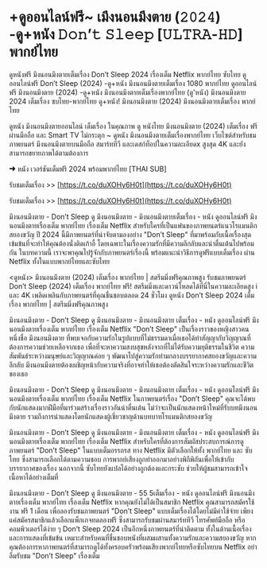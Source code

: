 # +ดูออนไลน์ฟรี~ เมึงนอนมึงตาย (𝟸𝟶𝟸𝟺) -ดู+หนัง 𝙳𝚘𝚗’𝚝 𝚂𝚕𝚎𝚎𝚙 [𝚄𝙻𝚃𝚁𝙰-𝙷𝙳] พากย์ไทย

ดูหนังฟรี มึงนอนมึงตายเต็มเรื่อง Don’t Sleep 2024 เรื่องเต็ม Netflix พากย์ไทย ซับไทย ดูออนไลน์ฟรี Don’t Sleep (2024) -ดู+หนัง มึงนอนมึงตายเต็มเรื่อง 1080 พากย์ไทย ดูออนไลน์ฟรี มึงนอนมึงตาย (2024) -ดู+หนัง มึงนอนมึงตายเต็มเรื่องพากย์ไทย (ดู'หนัง) มึงนอนมึงตาย 2024 เต็มเรื่อง ซบไทย-พากย์ไทย ดู+หนัง! มึงนอนมึงตาย (2024) มึงนอนมึงตายเต็มเรื่อง พากย์ไทย

ดูหนัง มึงนอนมึงตายออนไลน์ เต็มเรื่อง ในคุณภาพ ดู หนังไทย มึงนอนมึงตาย (2024) เต็มเรื่อง ฟรี ผ่านมือถือ และ Smart TV ไม่กระตุก ~ ดูหนัง มึงนอนมึงตายเต็มเรื่องพากย์ไทย เว็บไซต์สำหรับชมภาพยนตร์ มึงนอนมึงตายบนมือถือ สมาร์ททีวี และเดสก์ท็อปในความละเอียดx สูงสุด 4K และยังสามารถขยายภาพได้ตามต้องการ

➜ หนัง เวอร์ชันเต็มฟรี 2024 พร้อมพากย์ไทย [THAI SUB]

รับชมเต็มเรื่อง >> [https://t.co/duXOHy6H0t](https://t.co/duXOHy6H0t)

รับชมเต็มเรื่อง >> [https://t.co/duXOHy6H0t](https://t.co/duXOHy6H0t)

มึงนอนมึงตาย - Don’t Sleep ดู มึงนอนมึงตาย - มึงนอนมึงตายเต็มเรื่อง - หนัง ดูออนไลน์ฟรี มึงนอนมึงตายเรื่องเต็ม พากย์ไทย เรื่องเต็ม Netflix สำหรับใครที่เป็นแฟนของภาพยนตร์แนวโรแมนติกสยองขวัญ ปี 2024 นี้มีภาพยนตร์ที่น่าจับตามองอย่าง "Don’t Sleep" ที่มาพร้อมกับเนื้อเรื่องสุดเข้มข้นที่จะทำให้คุณต้องนั่งติดเก้าอี้ โดยเฉพาะในเรื่องความรักที่มีความลึกลับและน่าตื่นเต้นไปพร้อมกัน ในบทความนี้ เราจะพาคุณไปรู้จักกับภาพยนตร์เรื่องนี้ พร้อมแนะนำวิธีการดูฟรีแบบเต็มเรื่อง ผ่าน Netflix ทั้งในแบบพากย์ไทยและซับไทย

<ดูหนัง> มึงนอนมึงตาย (2024) เต็มเรื่อง พากย์ไทย | สตรีมมิ่งฟรีคุณภาพสูง รับชมภาพยนตร์ Don’t Sleep (2024) เต็มเรื่อง พากย์ไทย ฟรี! สตรีมมิ่งและดาวน์โหลดได้ที่นี่ในความละเอียดสูง i และ 4K เพลิดเพลินกับภาพยนตร์ที่คุณชื่นชอบตลอด 24 ชั่วโมง ดูหนัง Don’t Sleep 2024 เต็มเรื่อง พากย์ไทย | สตรีมมิ่งฟรีคุณภาพสูง

มึงนอนมึงตาย - Don’t Sleep ดู มึงนอนมึงตาย - มึงนอนมึงตาย เต็มเรื่อง - หนัง ดูออนไลน์ฟรี มึงนอนมึงตายเรื่องเต็ม พากย์ไทย เรื่องเต็ม Netflix "Don’t Sleep" เป็นเรื่องราวของหญิงสาวคนหนึ่งชื่อ มึงนอนมึงตาย ที่พบเจอกับความรักในรูปแบบที่ไม่ธรรมดาเมื่อเธอได้ทำสัญญากับวิญญาณที่ต้องการความช่วยเหลือจากเธอ เพื่อที่จะหาความสงบสุขหลังจากที่ไม่ได้รับความยุติธรรมในชีวิต ความสัมพันธ์ระหว่างมนุษย์และวิญญาณค่อย ๆ พัฒนาไปสู่ความรักท่ามกลางบรรยากาศสยองขวัญและความลึกลับ มึงนอนมึงตายต้องเผชิญหน้ากับความจริงที่อาจทำให้เธอต้องตัดสินใจระหว่างความรักและชีวิตของเธอ

มึงนอนมึงตาย - Don’t Sleep ดู มึงนอนมึงตาย - มึงนอนมึงตาย เต็มเรื่อง - หนัง ดูออนไลน์ฟรี มึงนอนมึงตายเรื่องเต็ม พากย์ไทย เรื่องเต็ม Netflix ในภาพยนตร์เรื่อง "Don’t Sleep" คุณจะได้พบกับนักแสดงมากฝีมือที่มาร่วมสร้างเรื่องราวอันน่าตื่นเต้น ไม่ว่าจะเป็นนักแสดงหน้าใหม่ที่รับบทมึงนอนมึงตาย รวมถึงการนำแสดงโดยนักแสดงผู้เชี่ยวชาญด้านบทบาทโรแมนติกสยองขวัญ

มึงนอนมึงตาย - Don’t Sleep ดู มึงนอนมึงตาย - มึงนอนมึงตาย เต็มเรื่อง - หนัง ดูออนไลน์ฟรี มึงนอนมึงตายเรื่องเต็ม พากย์ไทย เรื่องเต็ม Netflix สำหรับใครที่ต้องการสัมผัสประสบการณ์การดูภาพยนตร์ "Don’t Sleep" ในแบบเต็มอรรถรส ทาง Netflix มีตัวเลือกให้ทั้ง พากย์ไทย และ ซับไทย ซึ่งสามารถเลือกได้ตามความชอบ การพากย์เสียงถูกทำออกมาอย่างพิถีพิถันเพื่อให้เข้ากับบรรยากาศของเรื่อง นอกจากนี้ ซับไทยยังแปลได้อย่างถูกต้องและกระชับ ช่วยให้ผู้ชมสามารถเข้าใจเนื้อหาได้อย่างเต็มที่

มึงนอนมึงตาย - Don’t Sleep ดู มึงนอนมึงตาย - 55 5เต็มเรื่อง - หนัง ดูออนไลน์ฟรี มึงนอนมึงตายเรื่องเต็ม พากย์ไทย เรื่องเต็ม Netflix หากคุณยังไม่ได้เป็นสมาชิก Netflix คุณสามารถสมัครใช้งาน ฟรี 1 เดือน เพื่อลองรับชมภาพยนตร์ "Don’t Sleep" แบบเต็มเรื่องได้โดยไม่มีค่าใช้จ่าย เพียงแค่สมัครสมาชิกแล้วเลือกแพ็กเกจทดลองฟรี ซึ่งสามารถรับชมผ่านสมาร์ททีวี โทรศัพท์มือถือ หรือคอมพิวเตอร์ได้ง่าย ๆ Don’t Sleep 2024 เป็นอีกหนึ่งภาพยนตร์ที่น่าติดตาม ทั้งในด้านเนื้อเรื่องและการแสดงที่เข้มข้น เหมาะสำหรับคนที่ชื่นชอบหนังที่ผสมผสานทั้งความรักและความสยองขวัญ หากคุณต้องการหาภาพยนตร์ที่สามารถดูได้ทั้งครอบครัวพร้อมเสียงพากย์ไทยหรือซับไทยบน Netflix อย่าลืมรับชม "Don’t Sleep" เรื่องเต็ม
